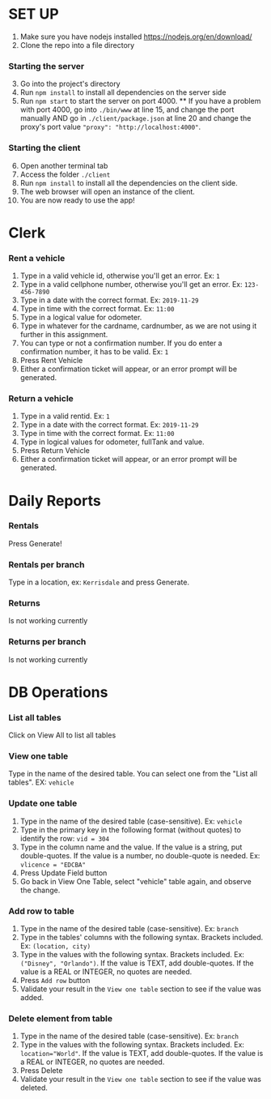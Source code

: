 # SET UP
1. Make sure you have nodejs installed https://nodejs.org/en/download/
2. Clone the repo into a file directory
### Starting the server
3. Go into the project's directory
4. Run `npm install` to install all dependencies on the server side
5. Run `npm start` to start the server on port 4000.
** If you have a problem with port 4000, go into `./bin/www` at line 15, and change the port manually AND go in `./client/package.json` at line 20 and change the proxy's port value `"proxy": "http://localhost:4000"`.

### Starting the client
6. Open another terminal tab 
7. Access the folder `./client`
8. Run `npm install` to install all the dependencies on the client side.
9. The web browser will open an instance of the client.
10. You are now ready to use the app!

# Clerk
### Rent a vehicle
1. Type in a valid vehicle id, otherwise you'll get an error. Ex: `1`
2. Type in a valid cellphone number, otherwise you'll get an error. Ex: `123-456-7890`
3. Type in a date with the correct format. Ex: `2019-11-29`
4. Type in time with the correct format. Ex: `11:00`
5. Type in a logical value for odometer.
6. Type in whatever for the cardname, cardnumber, as we are not using it further in this assignment.
7. You can type or not a confirmation number. If you do enter a confirmation number, it has to be valid. Ex: `1`
8. Press Rent Vehicle
9. Either a confirmation ticket will appear, or an error prompt will be generated.

### Return a vehicle
1. Type in a valid rentid. Ex: `1`
2. Type in a date with the correct format. Ex: `2019-11-29`
3. Type in time with the correct format. Ex: `11:00`
4. Type in logical values for odometer, fullTank and value.
5. Press Return Vehicle
6. Either a confirmation ticket will appear, or an error prompt will be generated.

# Daily Reports
### Rentals
Press Generate!

### Rentals per branch
Type in a location, ex: `Kerrisdale` and press Generate.

### Returns
Is not working currently

### Returns per branch
Is not working currently

# DB Operations
### List all tables
Click on View All to list all tables

### View one table
Type in the name of the desired table. You can select one from the "List all tables". EX: `vehicle`

### Update one table
1. Type in the name of the desired table (case-sensitive). Ex: `vehicle`
2. Type in the primary key in the following format (without quotes) to identify the row: ` vid = 304 `
3. Type in the column name and the value. If the value is a string, put double-quotes. If the value is a number, no double-quote is needed. Ex: ` vlicence = "EDCBA" `
4. Press Update Field button
5. Go back in View One Table, select "vehicle" table again, and observe the change.

### Add row to table
1. Type in the name of the desired table (case-sensitive). Ex: `branch`
2. Type in the tables' columns with the following syntax. Brackets included. Ex: `(location, city)`
3. Type in the values with the following syntax. Brackets included. Ex: `("Disney", "Orlando")`. If the value is TEXT, add double-quotes. If the value is a REAL or INTEGER, no quotes are needed.
4. Press `Add row` button
5. Validate your result in the `View one table` section to see if the value was added.

### Delete element from table
1. Type in the name of the desired table (case-sensitive). Ex: `branch`
2. Type in the values with the following syntax. Brackets included. Ex: `location="World"`. If the value is TEXT, add double-quotes. If the value is a REAL or INTEGER, no quotes are needed.
3. Press Delete
4. Validate your result in the `View one table` section to see if the value was deleted.

